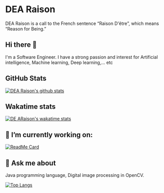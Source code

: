 # DEA Raison

DEA Raison is a call to the French sentence “Raison D'être”, which means “Reason for Being.”

## Hi there 👋

I'm a Software Engineer. I have a strong passion and interest for Artificial intelligence, Machine learning, Deep learning,... etc

## GitHub Stats

[![DEA Raison's github stats](https://github-readme-stats.vercel.app/api?username=DEA-Raison&count_private=true&include_all_commits=true&show_icons=true)](https://github.com/DEA-Raison)

## Wakatime stats

[![DE ARaison's wakatime stats](https://github-readme-stats.vercel.app/api/wakatime?username=DEA_Raison)](https://wakatime.com/@DEA_Raison)

## 🔭 I’m currently working on:

[![ReadMe Card](https://github-readme-stats.vercel.app/api/pin/?username=DEA-Raison&show_owner=true&repo=DEA-Raison&show_owner=true)](https://github.com/DEA-Raison/DEA-Raison)

## 💬 Ask me about

Java programming language, Digital image processing in OpenCV.

[![Top Langs](https://github-readme-stats.vercel.app/api/top-langs/?username=DEA-Raison&layout=compact)](https://github.com/DEA-Raison)
